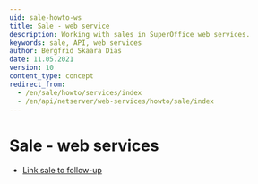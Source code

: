 ```yaml
---
uid: sale-howto-ws
title: Sale - web service
description: Working with sales in SuperOffice web services.
keywords: sale, API, web services
author: Bergfrid Skaara Dias
date: 11.05.2021
version: 10
content_type: concept
redirect_from:
  - /en/sale/howto/services/index
  - /en/api/netserver/web-services/howto/sale/index
---
```


# Sale - web services

* [Link sale to follow-up][1]

<!-- Referenced links -->
[1]: link-sale-to-appointment.md
